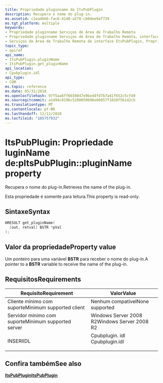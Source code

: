 ```yaml
---
title: Propriedade pluginname do ItsPubPlugin
description: Recupera o nome do plug-in.
ms.assetid: c1ea46b6-fac6-4140-a278-cb04ee9af739
ms.tgt_platform: multiple
keywords:
- Propriedade pluginname Serviços de Área de Trabalho Remota
- Propriedade pluginname Serviços de Área de Trabalho Remota, interface ItsPubPlugin
- Serviços de Área de Trabalho Remota de interface ItsPubPlugin, Propriedade pluginname
topic_type:
- apiref
api_name:
- ItsPubPlugin.pluginName
- ItsPubPlugin.get_pluginName
api_location:
- Cpubplugin.idl
api_type:
- COM
ms.topic: reference
ms.date: 05/31/2018
ms.openlocfilehash: 97f5aa6ff6659047e9be48fd7b7a41f652c5cfd9
ms.sourcegitcommit: a1494c819bc5200050696e66057f1020f5b142cb
ms.translationtype: MT
ms.contentlocale: pt-BR
ms.lasthandoff: 12/12/2020
ms.locfileid: "105757932"
---
```

# <a name="itspubpluginpluginname-property"></a><span data-ttu-id="a998d-106">ItsPubPlugin: Propriedade luginName de:p</span><span class="sxs-lookup"><span data-stu-id="a998d-106">ItsPubPlugin::pluginName property</span></span>

<span data-ttu-id="a998d-107">Recupera o nome do plug-in.</span><span class="sxs-lookup"><span data-stu-id="a998d-107">Retrieves the name of the plug-in.</span></span>

<span data-ttu-id="a998d-108">Esta propriedade é somente para leitura.</span><span class="sxs-lookup"><span data-stu-id="a998d-108">This property is read-only.</span></span>

## <a name="syntax"></a><span data-ttu-id="a998d-109">Sintaxe</span><span class="sxs-lookup"><span data-stu-id="a998d-109">Syntax</span></span>


```C++
HRESULT get_pluginName(
  [out, retval] BSTR *pVal
);
```



## <a name="property-value"></a><span data-ttu-id="a998d-110">Valor da propriedade</span><span class="sxs-lookup"><span data-stu-id="a998d-110">Property value</span></span>

<span data-ttu-id="a998d-111">Um ponteiro para uma variável **BSTR** para receber o nome do plug-in.</span><span class="sxs-lookup"><span data-stu-id="a998d-111">A pointer to a **BSTR** variable to receive the name of the plug-in.</span></span>

## <a name="requirements"></a><span data-ttu-id="a998d-112">Requisitos</span><span class="sxs-lookup"><span data-stu-id="a998d-112">Requirements</span></span>



| <span data-ttu-id="a998d-113">Requisito</span><span class="sxs-lookup"><span data-stu-id="a998d-113">Requirement</span></span> | <span data-ttu-id="a998d-114">Valor</span><span class="sxs-lookup"><span data-stu-id="a998d-114">Value</span></span> |
|-------------------------------------|-------------------------------------------------------------------------------------------|
| <span data-ttu-id="a998d-115">Cliente mínimo com suporte</span><span class="sxs-lookup"><span data-stu-id="a998d-115">Minimum supported client</span></span><br/> | <span data-ttu-id="a998d-116">Nenhum compatível</span><span class="sxs-lookup"><span data-stu-id="a998d-116">None supported</span></span><br/>                                                                 |
| <span data-ttu-id="a998d-117">Servidor mínimo com suporte</span><span class="sxs-lookup"><span data-stu-id="a998d-117">Minimum supported server</span></span><br/> | <span data-ttu-id="a998d-118">Windows Server 2008 R2</span><span class="sxs-lookup"><span data-stu-id="a998d-118">Windows Server 2008 R2</span></span><br/>                                                         |
| <span data-ttu-id="a998d-119">INSERI</span><span class="sxs-lookup"><span data-stu-id="a998d-119">IDL</span></span><br/>                      | <dl> <span data-ttu-id="a998d-120"><dt>Cpubplugin. idl</dt></span><span class="sxs-lookup"><span data-stu-id="a998d-120"><dt>Cpubplugin.idl</dt></span></span> </dl> |



## <a name="see-also"></a><span data-ttu-id="a998d-121">Confira também</span><span class="sxs-lookup"><span data-stu-id="a998d-121">See also</span></span>

<dl> <dt>

[<span data-ttu-id="a998d-122">**ItsPubPlugin**</span><span class="sxs-lookup"><span data-stu-id="a998d-122">**ItsPubPlugin**</span></span>](/windows/desktop/api/tspubplugincom/nn-tspubplugincom-itspubplugin)
</dt> </dl>

 

 





